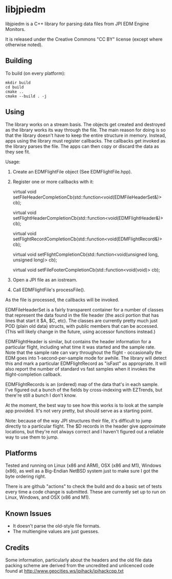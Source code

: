 # libjpiedm

libjpiedm is a C++ library for parsing data files from JPI EDM Engine Monitors.

It is released under the Creative Commons "CC BY" license (except where otherwise
noted).

## Building

To build (on every platform):

    mkdir build
    cd build
    cmake ..
    cmake --build . -j

## Using

The library works on a stream basis. The objects get created and destroyed as the
library works its way through the file. The main reason for doing is so that the
library doesn't have to keep the entire structure in memory. Instead, apps
using the library must register callbacks. The callbacks get invoked as the
library parses the file. The apps can then copy or discard the data as they see
fit.

Usage:

1. Create an EDMFlightFile object (See EDMFlightFile.hpp).
2.  Register one or more callbacks with it:

    virtual void setFileHeaderCompletionCb(std::function<void(EDMFileHeaderSet&)> cb);

    virtual void setFlightHeaderCompletionCb(std::function<void(EDMFlightHeader&)> cb);

    virtual void setFlightRecordCompletionCb(std::function<void(EDMFlightRecord&)> cb);

    virtual void setFlightCompletionCb(std::function<void(unsigned long, unsigned long)> cb);
   
    virtual void setFileFooterCompletionCb(std::function<void(void)> cb);

3. Open a JPI file as an iostream.
4. Call EDMFlightFile's processFile().

As the file is processed, the callbacks will be invoked.

EDMFileHeaderSet is a fairly transparent container for a number of classes that represent
the data found in the file header (the ascii portion that has lines that start it $A, $C, etc).
The classes are currently pretty much just POD (plain old data) structs, with public members
that can be accessed. (This will likely change in the future, using accessor functions instead.)
 
EDMFlightHeader is similar, but contains the header information for a particular flight,
including what time it was started and the sample rate. Note that the sample rate can vary
throughout the flight - occasionally the EDM goes into 1-second-per-sample mode for awhile.
The library will detect this and mark a particular EDMFlightRecord as "isFast" as appropriate.
It will also report the number of standard vs fast samples when it invokes the flight-completion
callback.

EDMFlightRecords is an (ordered) map of the data that's in each sample. I've figured out a
bunch of the fields by cross-indexing with EZTrends, but there're still a bunch I don't know.

At the moment, the best way to see how this works is to look at the sample app provided.
It's not very pretty, but should serve as a starting point.

Note: because of the way JPI structures their file, it's difficult to jump directly to a
particular flight. The $D records in the header give approximate locations, but they're not
always correct and I haven't figured out a reliable way to use them to jump.

## Platforms

Tested and running on Linux (x86 and ARM), OSX (x86 and M1), Windows (x86), as well as a Big-Endian
NetBSD system just to make sure I got the byte ordering right.

There is are github "actions" to check the build and do a basic set of tests every time a code
change is submitted. These are currently set up to run on Linux, Windows, and OSX (x86 and M1).

## Known Issues

* It doesn't parse the old-style file formats.
* The multiengine values are just guesses.

## Credits

Some information, particularly about the headers and the old file data
packing scheme are derived from the uncredited and unlicenced code found
at http://www.geocities.ws/jpihack/jpihackcpp.txt

